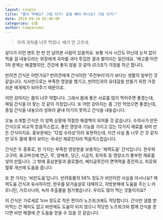 ```yaml
---
layout: single
title: "몸이 약해요? 그럼 이거! 살을 빼야 하나요? 그럼 이거!"
date: 2019-09-10 02:46:00
categories: 상품
author: Companimal
---
```


> 아까 과자를 너무 먹었나. 배가 안 고프네.

살다가 이런 멘트 한 번 안 날려본 사람이 있을까요. 보통 식사 시간도 아닌데 눈치 없이 먹을 걸 내놓으라는 위장에게 과자를 과다 투입한 결과 벌어지는 일인데요. '배고픔’이란 1차 문제는 해결했지만, 건강에 좋지 않을 것 같아 (0.5초?) 걱정을 하곤 합니다.

반려견 간식은 어떤가요? 반려견에게 간식이란 '주전부리’라기 보다는 생활의 일부인 것 같습니다. 식사만으로는 부족한 영양을 챙기고, 반려인과의 유대감을 만들기 위한 가장 쉬운 매개체가 되어주기 때문이죠.

어떤 강아지는 몸이 너무 약합니다. 그래서 몸에 좋은 사료를 많이 먹어주면 좋겠는데, 매일 간식을 더 찾는 것 같아 걱정입니다. 또 어떤 강아지는 좀 그만 먹었으면 좋겠는데, 종일 간식을 내놓으라 성화라 끝내 이기지 못하고 간식을 내놓습니다.

오늘 소개할 간식은 이 양쪽 상황에 적절한 해결책이 되어줄 것 같습니다. 수의사가 만든 간식으로 비교적 믿음직스럽고, 좋은 영양과 기능을 가지고 있는 12가지 재료를 섞어 만든 간식이지요. 홍보문에는 '12첩 수라상’이라 표현하는데, 이건 사실 좀 너무 간 것 같지만 모두 몸에 좋아 보이는 국내산 재료인지라 먹음직스럽습니다.

간식은 두 종류로, 한 가지는 부족한 영양분을 보충하는 '체력도움' 간식입니다. 한우와 고구마, 표고버섯에 연근, 무, 양배추, 당근, 시금치, 토마토 등 영양소가 풍부한 재료를 넣어 만듭니다. 그 밖에 홍삼분말과 클로렐라, 베타글루칸이 면역력을 증진하고, 피로와 혈류 개선에 도움을 줍니다.

또 한 가지는 '비만도움’입니다. 반려동물의 58% 정도가 비만이란 사실을 아시나요? 체력도움 간식과 유사하지만, 한우를 닭가슴살로 대체하고, 지방분해에 도움을 주는 L-카르니틴, 가르시니아, 녹차 추출물을 첨가했습니다. 우리도 많이 먹는 것들이지요?

이 간식은 가로세로 1cm 정도로 작은 편이라 노즈워크에도 적당합니다. 간식만 낼름 받아먹는 건 재미도 없고 비만에도 도움이 되지 않으니 적당한 노즈워크와 함께 간식을 준다면 비만 해결에 큰 도움을 얻을 수 있을 것 같습니다.
